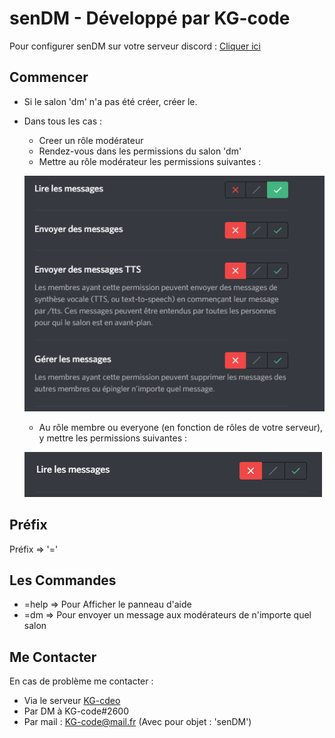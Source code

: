 # senDM - Développé par KG-code

Pour configurer senDM sur votre serveur discord : [Cliquer ici](https://discord.com/oauth2/authorize?client_id=753276888859934792&permissions=8&scope=bot)

## Commencer

* Si le salon 'dm' n'a pas été créer, créer le.
* Dans tous les cas :
  * Creer un rôle modérateur
  * Rendez-vous dans les permissions du salon 'dm'
  * Mettre au rôle modérateur les permissions suivantes :
  
  ![Permissions Modérateurs](/Mod.png)
  
  * Au rôle membre ou everyone (en fonction de rôles de votre serveur), y mettre les permissions suivantes :
 
  ![Permissions Membres/Everyone](/Mem.png)
  
## Préfix

Préfix => '='

## Les Commandes

* =help => Pour Afficher le panneau d'aide
* =dm <message> => Pour envoyer un message aux modérateurs de n'importe quel salon
 
 ## Me Contacter
 
 En cas de problème me contacter :
 
 * Via le serveur [KG-cdeo](https://discord.gg/tSamuee)
 * Par DM à KG-code#2600
 * Par mail : KG-code@mail.fr (Avec pour objet : 'senDM')
